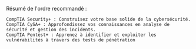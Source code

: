 Résumé de l'ordre recommandé :

    CompTIA Security+ : Construisez votre base solide de la cybersécurité.
    CompTIA CySA+ : Approfondissez vos connaissances en analyse de sécurité et gestion des incidents.
    CompTIA Pentest+ : Apprenez à identifier et exploiter les vulnérabilités à travers des tests de pénétration
